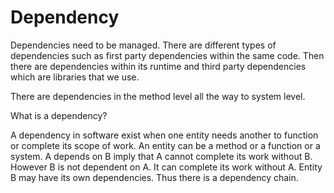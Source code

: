 # Dependency

Dependencies need to be managed. 
There are different types of dependencies such as first party dependencies within the same code. Then there are dependencies within its runtime and third party dependencies which are libraries that we use.

There are dependencies in the method level all the way to system level.

What is a dependency?

A dependency in software exist when one entity needs another to function or complete its scope of work. An entity can be a method or a function or a system. A depends on B imply that A cannot complete its work without B. However B is not dependent on A. It can complete its work without A. 
Entity B may have its own dependencies. Thus there is a dependency chain.

